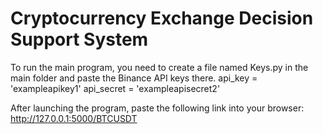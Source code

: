 # Cryptocurrency Exchange Decision Support System

To run the main program, you need to create a file named Keys.py in the main folder and paste the Binance API keys there.
api_key = 'exampleapikey1'
api_secret = 'exampleapisecret2'

After launching the program, paste the following link into your browser: http://127.0.0.1:5000/BTCUSDT
